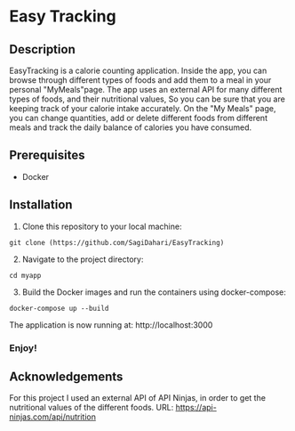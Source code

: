 # Easy Tracking 
## Description
EasyTracking is a calorie counting application.
Inside the app, you can browse through different types of foods and add them to a meal in your personal "MyMeals"page.
The app uses an external API for many different types of foods, and their nutritional values, So you can be sure that you are keeping track of your calorie intake accurately.
On the "My Meals" page, you can change quantities, add or delete different foods from different meals and track the daily balance of calories you have consumed.

## Prerequisites
* Docker

## Installation 
1. Clone this repository to your local machine:
```
git clone (https://github.com/SagiDahari/EasyTracking)
```
2. Navigate to the project directory:
```
cd myapp
```
3. Build the Docker images and run the containers using docker-compose:
```
docker-compose up --build
```
The application is now running at: http://localhost:3000

### Enjoy!

## Acknowledgements
For this project I used an external API of API Ninjas, in order to get the nutritional values of the different foods.
URL: https://api-ninjas.com/api/nutrition

